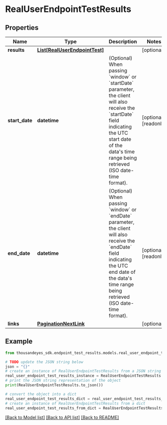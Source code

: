 # RealUserEndpointTestResults


## Properties

Name | Type | Description | Notes
------------ | ------------- | ------------- | -------------
**results** | [**List[RealUserEndpointTest]**](RealUserEndpointTest.md) |  | [optional] 
**start_date** | **datetime** | (Optional) When passing &#x60;window&#x60; or &#x60;startDate&#x60; parameter,  the client will also receive the &#x60;startDate&#x60; field indicating the UTC start date of the data&#39;s time range being retrieved  (ISO date-time format). | [optional] [readonly] 
**end_date** | **datetime** | (Optional) When passing &#x60;window&#x60; or &#x60;endDate&#x60; parameter,  the client will also receive the &#x60;endDate&#x60; field indicating the UTC end date of the data&#39;s time range being retrieved  (ISO date-time format). | [optional] [readonly] 
**links** | [**PaginationNextLink**](PaginationNextLink.md) |  | [optional] 

## Example

```python
from thousandeyes_sdk.endpoint_test_results.models.real_user_endpoint_test_results import RealUserEndpointTestResults

# TODO update the JSON string below
json = "{}"
# create an instance of RealUserEndpointTestResults from a JSON string
real_user_endpoint_test_results_instance = RealUserEndpointTestResults.from_json(json)
# print the JSON string representation of the object
print(RealUserEndpointTestResults.to_json())

# convert the object into a dict
real_user_endpoint_test_results_dict = real_user_endpoint_test_results_instance.to_dict()
# create an instance of RealUserEndpointTestResults from a dict
real_user_endpoint_test_results_from_dict = RealUserEndpointTestResults.from_dict(real_user_endpoint_test_results_dict)
```
[[Back to Model list]](../README.md#documentation-for-models) [[Back to API list]](../README.md#documentation-for-api-endpoints) [[Back to README]](../README.md)


